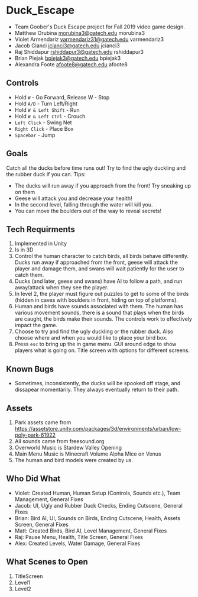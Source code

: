 # Duck_Escape
* Team Goober's Duck Escape project for Fall 2019 video game design.
* Matthew Orubina morubina3@gatech.edu morubina3
* Violet Armendariz varmendariz31@gatech.edu varmendariz3
* Jacob Cianci jcianci3@gatech.edu jcianci3
* Raj Shiddapur rshiddapur3@gatech.edu rshiddapur3
* Brian Piejak bpiejak3@gatech.edu bpiejak3
* Alexandra Foote afoote8@gatech.edu afoote8

## Controls
* Hold ```W``` - Go Forward, Release W - Stop
* Hold ```A/D``` - Turn Left/Right
* Hold ```W & Left Shift``` - Run
* Hold ```W & Left Ctrl``` - Crouch
* ```Left Click``` - Swing Net
* ```Right Click``` - Place Box
* ```Spacebar``` - Jump

## Goals
Catch all the ducks before time runs out! Try to find the ugly duckling and the rubber duck if you can.
Tips:
* The ducks will run away if you approach from the front! Try sneaking up on them
* Geese will attack you and decrease your health!
* In the second level, falling through the water will kill you.
* You can move the boulders out of the way to reveal secrets!

## Tech Requirments
1. Implemented in Unity
2. Is in 3D
3. Control the human character to catch birds, all birds behave differently. Ducks run away if approached from the front, geese will attack the player and damage them, and swans will wait patiently for the user to catch them.
4. Ducks (and later, geese and swans) have AI to follow a path, and run away/attack when they see the player.
5. In level 2, the player must figure out puzzles to get to some of the birds (hidden in caves with boulders in front, hiding on top of platforms).
6. Human and birds have sounds associated with them. The human has various movement sounds, there is a sound that plays when the birds are caught, the birds make their sounds. The controls work to effectively impact the game.
7. Choose to try and find the ugly duckling or the rubber duck. Also choose where and when you would like to place your bird box.
8. Press ```esc``` to bring up the in game menu. GUI around edge to show players what is going on. Title screen with options for different screens.

## Known Bugs
* Sometimes, inconsistently, the ducks will be spooked off stage, and dissapear momentarily. They always eventually return to their path.

## Assets
1. Park assets came from https://assetstore.unity.com/packages/3d/environments/urban/low-poly-park-61922
2. All sounds came from freesound.org
3. Overworld Music is Stardew Valley Opening
4. Main Menu Music is Minecraft Volume Alpha Mice on Venus
5. The human and bird models were created by us.

## Who Did What
* Violet: Created Human, Human Setup (Controls, Sounds etc.), Team Management, General Fixes
* Jacob: UI, Ugly and Rubber Duck Checks, Ending Cutscene, General Fixes
* Brian: Bird AI, UI, Sounds on Birds, Ending Cutscene, Health, Assets Screen, General Fixes
* Matt: Created Birds, Bird AI, Level Management, General Fixes
* Raj: Pause Menu, Health, Title Screen, General Fixes
* Alex: Created Levels, Water Damage, General Fixes

## What Scenes to Open
1. TitleScreen
2. Level1
3. Level2

